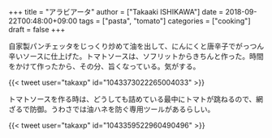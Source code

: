 +++
title = "アラビアータ"
author = ["Takaaki ISHIKAWA"]
date = 2018-09-22T00:48:00+09:00
tags = ["pasta", "tomato"]
categories = ["cooking"]
draft = false
+++

自家製パンチェッタをじっくり炒めて油を出して、にんにくと唐辛子でがっつん辛いソースに仕上げた。トマトソースは、ソフリットからきちんと作った。時間をかけて作ったから、その分、旨くなっている。気がする。  

{{< tweet user="takaxp" id="1043373022265004033" >}}  

トマトソースを作る時は、どうしても詰めている最中にトマトが跳ねるので、網ざるで防御。うわさでは油ハネを防ぐ専用ツールがあるらしい。  

{{< tweet user="takaxp" id="1043359522960490496" >}}
